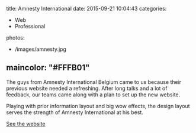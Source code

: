 title: Amnesty International
date: 2015-09-21 10:04:43
categories:
- Web
- Professional

photos:
- /images/amnesty.jpg

maincolor: "#FFFB01"
---

The guys from Amnesty International Belgium came to us because their previous website needed a refreshing. After long talks and a lot of feedback, our teams came along with a plan to set up the new website.

Playing with prior information layout and big wow effects, the design layout serves the strength of Amnesty International at his best.

[See the website](http://www.amnesty.be)
